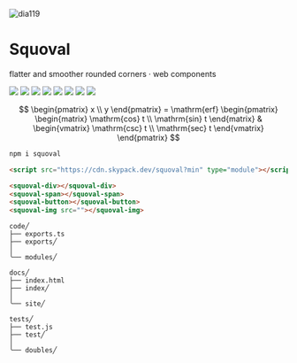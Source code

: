 ![dia119](https://user-images.githubusercontent.com/10066435/151107478-84c4d3a6-4b87-4183-b89c-38e823bc078a.png)

# Squoval

flatter and smoother rounded corners · web components

[![](https://img.shields.io/npm/v/squoval?style=for-the-badge&logo=npm&color=CB3837&labelColor=000&label)](./package.json)
[![](https://img.shields.io/badge/-html-e44d26?logo=html5&style=for-the-badge&labelColor=000)](./code/modules/squoval-element/squoval-element.html)
[![](https://img.shields.io/badge/-CC%20BY--ND%204.0-f8722a?logo=creativecommons&style=for-the-badge&labelColor=000)](https://domrally.github.io/squoval)
[![](https://img.shields.io/badge/-prettier-f8bc45?style=for-the-badge&logo=prettier&labelColor=000)](./.prettierrc.js)
[![](https://img.shields.io/npm/l/squoval?style=for-the-badge&color=3DA639&logo=opensourceinitiative&labelColor=000&label)](./LICENSE)
[![](https://img.shields.io/badge/-ts-3178c6?logo=typescript&style=for-the-badge&labelColor=000)](./tsconfig.json)
[![](https://img.shields.io/badge/-css-264de4?logo=css3&style=for-the-badge&logoColor=264de4&labelColor=000)](./code/modules/squoval-element/squoval-element.css)
[![](https://img.shields.io/badge/-eslint-4B32C3?logo=eslint&style=for-the-badge&logoColor=4B32C3&labelColor=000)](./.eslintrc.json)

$$
\begin{pmatrix} 
  x \\ 
  y
\end{pmatrix}
= \mathrm{erf}
\begin{pmatrix} 
  \begin{matrix} 
    \mathrm{cos} t \\ 
    \mathrm{sin} t
  \end{matrix} &
  \begin{vmatrix} 
    \mathrm{csc} t \\ 
    \mathrm{sec} t
  \end{vmatrix}
\end{pmatrix}
$$

```sh
npm i squoval
```

```html
<script src="https://cdn.skypack.dev/squoval?min" type="module"></script>
```

```html
<squoval-div></squoval-div>
<squoval-span></squoval-span>
<squoval-button></squoval-button>
<squoval-img src=""></squoval-img>
```

```
code╱
├── exports.ts
├── exports╱
│
╰── modules╱

docs╱
├── index.html
├── index╱
│
╰── site╱

tests╱
├── test.js
├── test╱
│
╰── doubles╱
```

